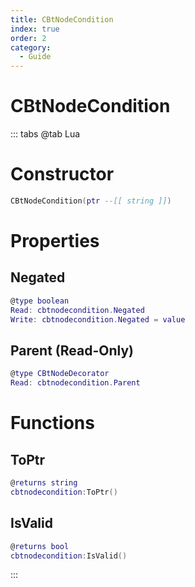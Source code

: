 ```yaml
---
title: CBtNodeCondition
index: true
order: 2
category:
  - Guide
---
```


# CBtNodeCondition

::: tabs
@tab Lua
# Constructor
```lua
CBtNodeCondition(ptr --[[ string ]])
```
# Properties
## Negated 
```lua
@type boolean
Read: cbtnodecondition.Negated
Write: cbtnodecondition.Negated = value
```
## Parent (Read-Only)
```lua
@type CBtNodeDecorator
Read: cbtnodecondition.Parent
```
# Functions
## ToPtr
```lua
@returns string
cbtnodecondition:ToPtr()
```
## IsValid
```lua
@returns bool
cbtnodecondition:IsValid()
```

:::
